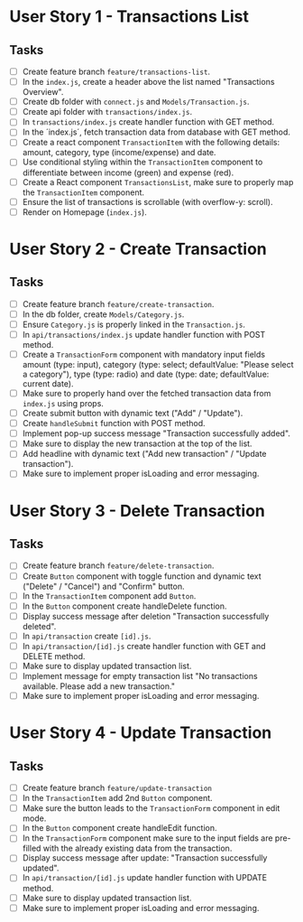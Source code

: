 # User Story 1 - Transactions List

## Tasks

- [ ] Create feature branch `feature/transactions-list`.
- [ ] In the `index.js`, create a header above the list named "Transactions Overview".
- [ ] Create db folder with `connect.js` and `Models/Transaction.js`.
- [ ] Create api folder with `transactions/index.js`.
- [ ] In `transactions/index.js` create handler function with GET method.
- [ ] In the ´index.js´, fetch transaction data from database with GET method.
- [ ] Create a react component `TransactionItem` with the following details: amount, category, type (income/expense) and date.
- [ ] Use conditional styling within the `TransactionItem` component to differentiate between income (green) and expense (red).
- [ ] Create a React component `TransactionsList`, make sure to properly map the `TransactionItem` component.
- [ ] Ensure the list of transactions is scrollable (with overflow-y: scroll).
- [ ] Render on Homepage (`index.js`).

# User Story 2 - Create Transaction

## Tasks

- [ ] Create feature branch `feature/create-transaction`.
- [ ] In the db folder, create `Models/Category.js`.
- [ ] Ensure `Category.js` is properly linked in the `Transaction.js`.
- [ ] In `api/transactions/index.js` update handler function with POST method.
- [ ] Create a `TransactionForm` component with mandatory input fields amount (type: input), category (type: select; defaultValue: "Please select a category"), type (type: radio) and date (type: date; defaultValue: current date).
- [ ] Make sure to properly hand over the fetched transaction data from `index.js` using props.
- [ ] Create submit button with dynamic text ("Add" / "Update").
- [ ] Create `handleSubmit` function with POST method.
- [ ] Implement pop-up success message "Transaction successfully added".
- [ ] Make sure to display the new transaction at the top of the list.
- [ ] Add headline with dynamic text ("Add new transaction" / "Update transaction").
- [ ] Make sure to implement proper isLoading and error messaging.

# User Story 3 - Delete Transaction

## Tasks

- [ ] Create feature branch `feature/delete-transaction`.
- [ ] Create `Button` component with toggle function and dynamic text ("Delete" / "Cancel") and "Confirm" button.
- [ ] In the `TransactionItem` component add `Button`.
- [ ] In the `Button` component create handleDelete function.
- [ ] Display success message after deletion "Transaction successfully deleted".
- [ ] In `api/transaction` create `[id].js`.
- [ ] In `api/transaction/[id].js` create handler function with GET and DELETE method.
- [ ] Make sure to display updated transaction list.
- [ ] Implement message for empty transaction list "No transactions available. Please add a new transaction."
- [ ] Make sure to implement proper isLoading and error messaging.

# User Story 4 - Update Transaction

## Tasks

- [ ] Create feature branch `feature/update-transaction`
- [ ] In the `TransactionItem` add 2nd `Button` component.
- [ ] Make sure the button leads to the `TransactionForm` component in edit mode.
- [ ] In the `Button` component create handleEdit function.
- [ ] In the `TransactionForm` component make sure to the input fields are pre-filled with the already existing data from the transaction.
- [ ] Display success message after update: "Transaction successfully updated".
- [ ] In `api/transaction/[id].js` update handler function with UPDATE method.
- [ ] Make sure to display updated transaction list.
- [ ] Make sure to implement proper isLoading and error messaging.
